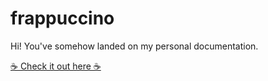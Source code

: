 # frappuccino

Hi! You've somehow landed on my personal documentation.

[☕ Check it out here ☕](https://docs.cute.engineer/)

